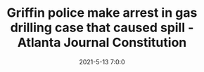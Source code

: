 ---
"title": "Griffin police make arrest in gas drilling case that caused spill - Atlanta Journal Constitution"
"date": "2021-5-13 7:0:0"
"feed_name": "GOOGLENEWS"
"feed_website": "https://news.google.com/search?q=drilling%2Bincident&hl=en-US&gl=US&ceid=US:en"
"feed_rss": "https://news.google.com/rss/search?q=drilling%2Bincident&hl=en-US&gl=US&ceid=US:en"
"link": "https://www.ajc.com/news/police-man-drilled-holes-in-u-haul-to-steal-gas-crews-still-cleaning-up-spill/CPZ3LXGA5BGTXM6HARAZ6VA5O4/"
"file": "_posts/1-1-2021-beecca9dc5a39f5a957fc48054b1ee240ce3365e.md"
"accident": "1"
"drilling": "1"
---